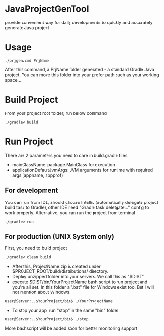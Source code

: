 # JavaProjectGenTool
provide convenient way for daily developments to quickly and accurately generate Java project  

# Usage
```
./prjgen.cmd PrjName
```
After this command, a PrjName folder generated - a standard Gradle Java project. You can move this folder into your prefer path such as your working space,...

# Build Project
From your project root folder, run below command
```
./gradlew build
```
# Run Project
There are 2 parameters you need to care in build.gradle files
- mainClassName: package.MainClass for execution
- applicationDefaultJvmArgs: JVM arguments for runtime with required args (appname, appprof)
## For development
You can run from IDE, should choose IntelliJ (automatically delegate project build task to Gradle), other IDE need "Gradle task deletgate..." config to work properly.
Alternative, you can run the project from terminal
```
./gradlew run
```
## For production (UNIX System only)
First, you need to build project
```
./gradlew clean build
```
- After this, ProjectName.zip is created under $PROJECT_ROOT/build/distributions/ directory.
- Deploy unzipped folder into your servers. We call this as "$DIST"
- execute $DIST/bin/YourProjectName bash script to run project and you're all set. In this folder a ".bat" file for Windows exist too. But I will not mention about Windows.
```
user@Server:..$YourProject/bin$ ./YourProjectName
```
- To stop your app: run "stop" in the same "bin" folder
```
user@Server:..$YourProject/bin$ ./stop
```
More bashscript will be added soon for better monitoring support
